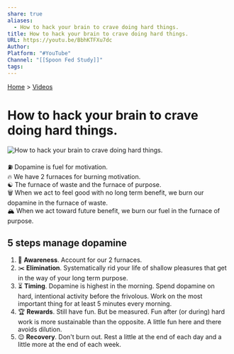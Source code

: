 ```yaml
---  
share: true  
aliases:  
  - How to hack your brain to crave doing hard things.  
title: How to hack your brain to crave doing hard things.  
URL: https://youtu.be/BbhKTFXu7dc  
Author:   
Platform: "#YouTube"  
Channel: "[[Spoon Fed Study]]"  
tags:   
---  
```

[Home](../index.md) > [Videos](./index.md)  
# How to hack your brain to crave doing hard things.  
![How to hack your brain to crave doing hard things.](https://youtu.be/BbhKTFXu7dc)  
  
⛽ Dopamine is fuel for motivation.  
🔥 We have 2 furnaces for burning motivation.  
☯️ The furnace of waste and the furnace of purpose.  
🗑️ When we act to feel good with no long term benefit, we burn our dopamine in the furnace of waste.  
🏔️ When we act toward future benefit, we burn our fuel in the furnace of purpose.  
  
## 5 steps manage dopamine  
1. 👀 **Awareness**. Account for our 2 furnaces.  
2. ✂️ **Elimination**. Systematically rid your life of shallow pleasures that get in the way of your long term purpose.  
3. ⏳ **Timing**. Dopamine is highest in the morning. Spend dopamine on hard, intentional activity before the frivolous. Work on the most important thing for at least 5 minutes every morning.  
4. 🏆 **Rewards**. Still have fun. But be measured. Fun after (or during) hard work is more sustainable than the opposite. A little fun here and there avoids dilution.  
5. 😌 **Recovery**. Don't burn out. Rest a little at the end of each day and a little more at the end of each week.  
